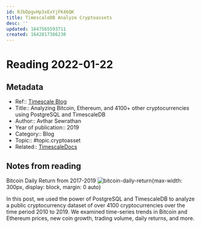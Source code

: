 ```yaml
---
id: RJbDpgvHp3xExYjFK46QK
title: TimescaleDB Analyze Cryptoassets
desc: ''
updated: 1647565593711
created: 1642817386230
---
```

# Reading 2022-01-22

## Metadata

- Ref:: [Timescale Blog](https://blog.timescale.com/blog/analyzing-bitcoin-ethereum-and-4100-other-cryptocurrencies-using-postgresql-and-timescaledb/)
- Title:: Analyzing Bitcoin, Ethereum, and 4100+ other cryptocurrencies using PostgreSQL and TimescaleDB
- Author:: Avthar Sewrathan
- Year of publication:: 2019
- Category:: Blog
- Topic:: #topic.cryptoasset
- Related:: [TimescaleDocs](https://docs.timescale.com/timescaledb/latest/tutorials/analyze-cryptocurrency-data/)

## Notes from reading

Bitcoin Daily Return from 2017-2019
![bitcoin-daily-return](https://blog.timescale.com/content/images/2022/01/Q2-Zoom.png){max-width: 300px, display: block, margin: 0 auto}

In this post, we used the power of PostgreSQL and TimescaleDB to analyze a public cryptocurrency dataset of over 4100 cryptocurrencies over the time period 2010 to 2019. We examined time-series trends in Bitcoin and Ethereum prices, new coin growth, trading volume, daily returns, and more.
